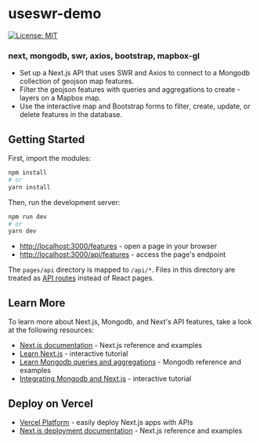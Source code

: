 # useswr-demo

[![License: MIT](https://img.shields.io/badge/License-MIT-blue.svg)](https://opensource.org/licenses/MIT)

### next, mongodb, swr, axios, bootstrap, mapbox-gl

- Set up a Next.js API that uses SWR and Axios to connect to a Mongodb collection of geojson map features.
- Filter the geojson features with queries and aggregations to create - layers on a Mapbox map.
- Use the interactive map and Bootstrap forms to filter, create, update, or delete features in the database.

## Getting Started

First, import the modules:

```bash
npm install
# or
yarn install
```

Then, run the development server:

```bash
npm run dev
# or
yarn dev
```

- [http://localhost:3000/features](http://localhost:3000/features) - open a page in your browser
- [http://localhost:3000/api/features](http://localhost:3000/api/features) - access the page's endpoint

The `pages/api` directory is mapped to `/api/*`. Files in this directory are treated as [API routes](https://nextjs.org/docs/api-routes/introduction) instead of React pages.

## Learn More

To learn more about Next.js, Mongodb, and Next's API features, take a look at the following resources:

- [Next.js documentation](https://nextjs.org/docs) - Next.js reference and examples
- [Learn Next.js](https://nextjs.org/learn) - interactive tutorial
- [Learn Mongodb queries and aggregations](https://www.mongodb.com/docs/manual/) - Mongodb reference and examples
- [Integrating Mongodb and Next.js](https://www.mongodb.com/developer/how-to/nextjs-with-mongodb/) - interactive tutorial

## Deploy on Vercel

- [Vercel Platform](https://vercel.com/new?utm_medium=default-template&filter=next.js&utm_source=create-next-app&utm_campaign=create-next-app-readme) - easily deploy Next.js apps with APIs
- [Next.js deployment documentation](https://nextjs.org/docs/deployment) - Next.js reference and examples
